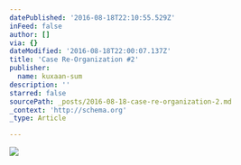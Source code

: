 ```yaml
---
datePublished: '2016-08-18T22:10:55.529Z'
inFeed: false
author: []
via: {}
dateModified: '2016-08-18T22:00:07.137Z'
title: 'Case Re-Organization #2'
publisher:
  name: kuxaan-sum
description: ''
starred: false
sourcePath: _posts/2016-08-18-case-re-organization-2.md
_context: 'http://schema.org'
_type: Article

---
```

![](https://the-grid-user-content.s3-us-west-2.amazonaws.com/c002c9b0-da02-44eb-a4e5-94f1454193ea.jpg)